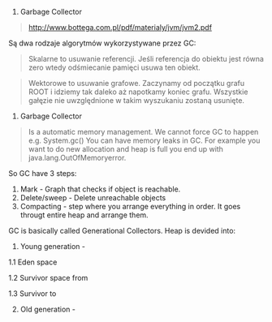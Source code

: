 1. Garbage Collector

> http://www.bottega.com.pl/pdf/materialy/jvm/jvm2.pdf

Są dwa rodzaje algorytmów wykorzystywane przez GC: 

> Skalarne to usuwanie referencji. Jeśli referencja do obiektu jest równa zero wtedy odśmiecanie pamięci usuwa ten obiekt. 

> Wektorowe to usuwanie grafowe. Zaczynamy od początku grafu ROOT i idziemy tak daleko aż napotkamy koniec grafu. Wszystkie gałęzie nie uwzględnione w takim wyszukaniu zostaną usunięte.

1. Garbage Collector
> Is a automatic memory management. 
> We cannot force GC to happen e.g. System.gc()
> You can have memory leaks in GC. For example you want to do new allocation and heap is full you end up with java.lang.OutOfMemoryerror. 

So GC have 3 steps: 
1. Mark - Graph that checks if object is reachable. 
2. Delete/sweep - Delete unreachable objects 
3. Compacting - step where you arrange everything in order. It goes througt entire heap and arrange them. 

GC is basically called Generational Collectors. 
Heap is devided into:

  1. Young generation - 

1.1 Eden space

1.2 Survivor space from

1.3 Survivor to

  2. Old generation - 




